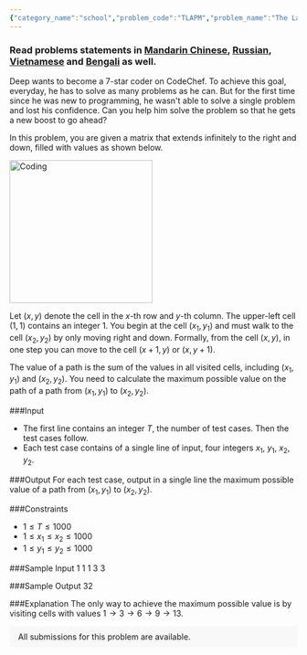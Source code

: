 ```yaml
---
{"category_name":"school","problem_code":"TLAPM","problem_name":"The Last Problem","problemComponents":{"constraints":"","constraintsState":false,"subtasks":"","subtasksState":false,"inputFormat":"","inputFormatState":false,"outputFormat":"","outputFormatState":false,"sampleTestCases":{"0":{"id":1,"input":"1\r\n\t1 1 3 3","output":32,"explanation":"The only way to achieve the maximum possible value is by visiting cells with values $1 \\to 3 \\to 6 \\to 9 \\to 13$.","isDeleted":false}}},"video_editorial_url":"https://youtu.be/mnuevAf6uig","languages_supported":{"0":"CPP14","1":"C","2":"JAVA","3":"PYTH 3.6","4":"CPP17","5":"PYTH","6":"PYP3","7":"CS2","8":"ADA","9":"PYPY","10":"TEXT","11":"PAS fpc","12":"NODEJS","13":"RUBY","14":"PHP","15":"GO","16":"HASK","17":"TCL","18":"PERL","19":"SCALA","20":"LUA","21":"kotlin","22":"BASH","23":"JS","24":"LISP sbcl","25":"rust","26":"PAS gpc","27":"BF","28":"CLOJ","29":"R","30":"D","31":"CAML","32":"FORT","33":"ASM","34":"swift","35":"FS","36":"WSPC","37":"LISP clisp","38":"SQL","39":"SCM guile","40":"PERL6","41":"ERL","42":"CLPS","43":"ICK","44":"NICE","45":"PRLG","46":"ICON","47":"COB","48":"SCM chicken","49":"PIKE","50":"SCM qobi","51":"ST","52":"SQLQ","53":"NEM"},"max_timelimit":0.5,"source_sizelimit":50000,"problem_author":"deepraj99","problem_tester":"","date_added":"2-04-2021","tags":{"0":"cakewalk","1":"cook129","2":"deepraj99","3":"prefix"},"problem_difficulty_level":"Cakewalk","best_tag":"Prefix Sum","editorial_url":"https://discuss.codechef.com/problems/TLAPM","time":{"view_start_date":1621794602,"submit_start_date":1621794602,"visible_start_date":1621794602,"end_date":1735669800},"is_direct_submittable":false,"problemDiscussURL":"https://discuss.codechef.com/search?q=TLAPM","is_proctored":false,"visitedContests":{},"layout":"problem"}
---
```

### Read problems statements in [Mandarin Chinese](https://www.codechef.com/download/translated/COOK129/mandarin/TLAPM.pdf), [Russian](https://www.codechef.com/download/translated/COOK129/russian/TLAPM.pdf), [Vietnamese](https://www.codechef.com/download/translated/COOK129/vietnamese/TLAPM.pdf) and [Bengali](https://www.codechef.com/download/translated/COOK129/bengali/TLAPM.pdf) as well.

Deep wants to become a 7-star coder on CodeChef. To achieve this goal, everyday, he has to solve as many problems as he can. But for the first time since he was new to programming, he wasn't able to solve a single problem and lost his confidence. Can you help him solve the problem so that he gets a new boost to go ahead?

In this problem, you are given a matrix that extends infinitely to the right and down, filled with values as shown below.

<img align="center" alt="Coding" width="250" hight="250" src="https://user-images.githubusercontent.com/43384092/113391831-be87d700-93b1-11eb-8190-dfe914ec3c3e.jpeg">

Let $(x, y)$ denote the cell in the $x$-th row and $y$-th column. The upper-left cell $(1, 1)$ contains an integer $1$. You begin at the cell $(x_1, y_1)$ and must walk to the cell $(x_2, y_2)$ by only moving right and down. Formally, from the cell $(x, y)$, in one step you can move to the cell $(x+1, y)$ or $(x, y+1)$.

The value of a path is the sum of the values in all visited cells, including $(x_1, y_1)$ and $(x_2, y_2)$. You need to calculate the maximum possible value on the path of a path from $(x_1, y_1)$ to $(x_2, y_2)$.

###Input

- The first line contains an integer $T$, the number of test cases. Then the test cases follow. 
- Each test case contains of a single line of input, four integers $x_1$, $y_1$, $x_2$, $y_2$.

###Output
For each test case, output in a single line the maximum possible value of a path from $(x_1, y_1)$ to $(x_2, y_2)$.

###Constraints 
- $1 \leq T \leq 1000$
- $1\leq x_1\leq x_2\leq 1000$
- $1\leq y_1\leq y_2\leq 1000$

###Sample Input
	1
	1 1 3 3

###Sample Output
	32
	
###Explanation
The only way to achieve the maximum possible value is by visiting cells with values $1 \to 3 \to 6 \to 9 \to 13$.
<aside style='background: #f8f8f8;padding: 10px 15px;'><div>All submissions for this problem are available.</div></aside>